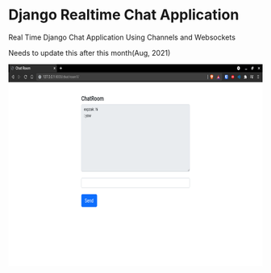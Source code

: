 # Django Realtime Chat Application 

Real Time Django Chat Application Using Channels and Websockets

Needs to update this after this month(Aug, 2021)

<p align="center"><img src="https://github.com/ikazreal21/Django-Basic-RealTime-Chat/blob/master/Screenshot-20210807150952-1280x764.png" width="600px" height="400px"></p> 


